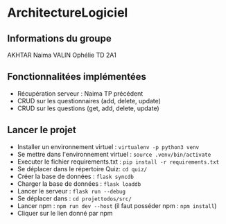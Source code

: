 # ArchitectureLogiciel

## Informations du groupe
AKHTAR Naima
VALIN Ophélie
TD 2A1

## Fonctionnalitées implémentées 

- Récupération serveur : Naima TP précédent
- CRUD sur les questionnaires (add, delete, update)
- CRUD sur les questions (get, add, delete, update)


## Lancer le projet
- Installer un environnement virtuel :  `virtualenv -p python3 venv`    
- Se mettre dans l'environnement virtuel : `source .venv/bin/activate`
- Executer le fichier requirements.txt : `pip install -r requirements.txt`
- Se déplacer dans le répertoire Quiz: `cd quiz/`
- Créer la base de données : `flask syncdb`
- Charger la base de données : `flask loaddb`
- Lancer le serveur : `flask run --debug`
- Se déplacer dans : `cd projettodos/src/`
- Lancer npm : `npm run dev --host` (il faut posséder npm : `npm install`)
- Cliquer sur le lien donné par npm